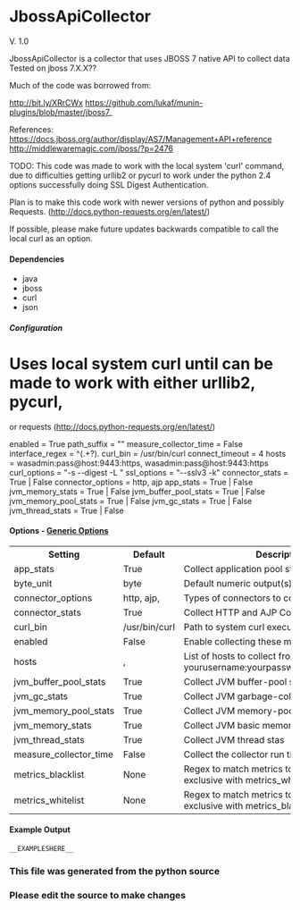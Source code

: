 JbossApiCollector
=====

V. 1.0

JbossApiCollector is a collector that uses JBOSS 7 native API to collect data
Tested on jboss 7.X.X??

Much of the code was borrowed from:

http://bit.ly/XRrCWx
https://github.com/lukaf/munin-plugins/blob/master/jboss7_

References:
https://docs.jboss.org/author/display/AS7/Management+API+reference
http://middlewaremagic.com/jboss/?p=2476

TODO:
This code was made to work with the local system 'curl' command, due to
difficulties getting urllib2 or pycurl to work under the python 2.4 options
successfully doing SSL Digest Authentication.

Plan is to make this code work with newer versions of python and possibly
Requests. (http://docs.python-requests.org/en/latest/)

If possible, please make future updates backwards compatible to call the local
curl as an option.


#### Dependencies

 * java
 * jboss
 * curl
 * json

##### Configuration

# Uses local system curl until can be made to work with either urllib2, pycurl,
or requests (http://docs.python-requests.org/en/latest/)


enabled = True
path_suffix = ""
measure_collector_time = False
interface_regex = ^(.+?)\.
curl_bin = /usr/bin/curl
connect_timeout = 4
hosts = wasadmin:pass@host:9443:https, wasadmin:pass@host:9443:https
curl_options = "-s --digest -L "
ssl_options = "--sslv3 -k"
connector_stats = True | False
connector_options =  http, ajp
app_stats = True | False
jvm_memory_stats = True | False
jvm_buffer_pool_stats = True | False
jvm_memory_pool_stats = True | False
jvm_gc_stats = True | False
jvm_thread_stats = True | False



#### Options - [Generic Options](Configuration)

<table><tr><th>Setting</th><th>Default</th><th>Description</th><th>Type</th></tr>
<tr><td>app_stats</td><td>True</td><td>Collect application pool stats</td><td>str</td></tr>
<tr><td>byte_unit</td><td>byte</td><td>Default numeric output(s)</td><td>str</td></tr>
<tr><td>connector_options</td><td>http, ajp,</td><td>Types of connectors to collect</td><td>list</td></tr>
<tr><td>connector_stats</td><td>True</td><td>Collect HTTP and AJP Connector stats</td><td>str</td></tr>
<tr><td>curl_bin</td><td>/usr/bin/curl</td><td>Path to system curl executable</td><td>str</td></tr>
<tr><td>enabled</td><td>False</td><td>Enable collecting these metrics</td><td>bool</td></tr>
<tr><td>hosts</td><td>,</td><td>List of hosts to collect from. Format is yourusername:yourpassword@host:port:proto</td><td>list</td></tr>
<tr><td>jvm_buffer_pool_stats</td><td>True</td><td>Collect JVM buffer-pool stats</td><td>str</td></tr>
<tr><td>jvm_gc_stats</td><td>True</td><td>Collect JVM garbage-collector stats</td><td>str</td></tr>
<tr><td>jvm_memory_pool_stats</td><td>True</td><td>Collect JVM memory-pool stats</td><td>str</td></tr>
<tr><td>jvm_memory_stats</td><td>True</td><td>Collect JVM basic memory stats</td><td>str</td></tr>
<tr><td>jvm_thread_stats</td><td>True</td><td>Collect JVM thread stas</td><td>str</td></tr>
<tr><td>measure_collector_time</td><td>False</td><td>Collect the collector run time in ms</td><td>bool</td></tr>
<tr><td>metrics_blacklist</td><td>None</td><td>Regex to match metrics to block. Mutually exclusive with metrics_whitelist</td><td>NoneType</td></tr>
<tr><td>metrics_whitelist</td><td>None</td><td>Regex to match metrics to transmit. Mutually exclusive with metrics_blacklist</td><td>NoneType</td></tr>
</table>

#### Example Output

```
__EXAMPLESHERE__
```

### This file was generated from the python source
### Please edit the source to make changes

